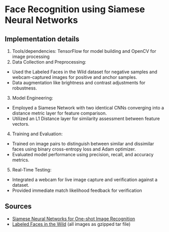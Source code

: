 
# Face Recognition using Siamese Neural Networks
## Implementation details
1. Tools/dependencies: TensorFlow for model building and OpenCV for image processing
2. Data Collection and Preprocessing:
- Used the Labeled Faces in the Wild dataset for negative samples and webcam-captured images for positive and anchor samples.
- Data augmentation like brightness and contrast adjustments for robustness.
3. Model Engineering:
- Employed a Siamese Network with two identical CNNs converging into a distance metric layer for feature comparison.
- Utilized an L1 Distance layer for similarity assessment between feature vectors.
4. Training and Evaluation:
- Trained on image pairs to distinguish between similar and dissimilar faces using binary cross-entropy loss and Adam optimizer.
- Evaluated model performance using precision, recall, and accuracy metrics.
5. Real-Time Testing:
- Integrated a webcam for live image capture and verification against a dataset.
- Provided immediate match likelihood feedback for verification

## Sources
- [Siamese Neural Networks for One-shot Image Recognition](https://www.cs.cmu.edu/~rsalakhu/papers/oneshot1.pdf)
- [Labeled Faces in the Wild](http://vis-www.cs.umass.edu/lfw/) (all images as gzipped tar file)
